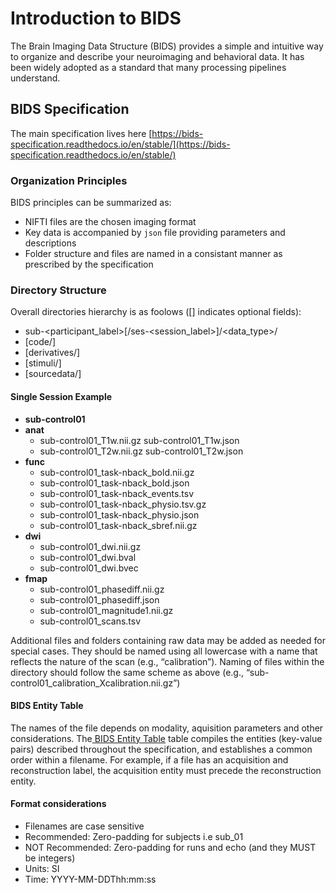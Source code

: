 # Introduction to BIDS

The Brain Imaging Data Structure \(BIDS\) provides a simple and intuitive way to organize and describe your neuroimaging and behavioral data. It has been widely adopted as a standard that many processing pipelines understand. 

## BIDS Specification

The main specification lives here [https://bids-specification.readthedocs.io/en/stable/](https://bids-specification.readthedocs.io/en/stable/)

### Organization Principles

BIDS principles can be summarized as:

* NIFTI files are the chosen imaging format
* Key data is accompanied by `json` file providing parameters and descriptions
* Folder structure and files are named in a consistant manner as prescribed by the specification

### Directory Structure

Overall directories hierarchy is as foolows \(\[\] indicates optional fields\):

* sub-&lt;participant\_label&gt;\[/ses-&lt;session\_label&gt;\]/&lt;data\_type&gt;/ 
* \[code/\] 
* \[derivatives/\] 
* \[stimuli/\]
* \[sourcedata/\]

#### Single Session Example

*  **sub-control01** 
  * **anat**
    * sub-control01\_T1w.nii.gz sub-control01\_T1w.json 
    * sub-control01\_T2w.nii.gz sub-control01\_T2w.json
  * **func**
    * sub-control01\_task-nback\_bold.nii.gz 
    * sub-control01\_task-nback\_bold.json 
    * sub-control01\_task-nback\_events.tsv 
    * sub-control01\_task-nback\_physio.tsv.gz 
    * sub-control01\_task-nback\_physio.json 
    * sub-control01\_task-nback\_sbref.nii.gz
  * **dwi**
    * sub-control01\_dwi.nii.gz 
    * sub-control01\_dwi.bval 
    * sub-control01\_dwi.bvec
  * **fmap**
    * sub-control01\_phasediff.nii.gz 
    * sub-control01\_phasediff.json 
    * sub-control01\_magnitude1.nii.gz
    * sub-control01\_scans.tsv

Additional files and folders containing raw data may be added as needed for special cases. They should be named using all lowercase with a name that reflects the nature of the scan \(e.g., “calibration”\). Naming of files within the directory should follow the same scheme as above \(e.g., “sub-control01\_calibration\_Xcalibration.nii.gz”\)

#### BIDS Entity Table

The names of the file depends on modality, aquisition parameters and other considerations. The[ BIDS Entity Table](https://bids-specification.readthedocs.io/en/stable/99-appendices/04-entity-table.html) table compiles the entities \(key-value pairs\) described throughout the specification, and establishes a common order within a filename. For example, if a file has an acquisition and reconstruction label, the acquisition entity must precede the reconstruction entity. 

#### Format considerations

* Filenames are case sensitive
* Recommended: Zero-padding for subjects i.e sub\_01
* NOT Recommended: Zero-padding for runs and echo \(and they MUST be integers\)
* Units: SI
* Time: YYYY-MM-DDThh:mm:ss


